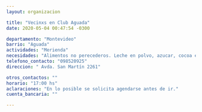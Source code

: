 ```yaml
---
layout: organizacion

title: "Vecinxs en Club Aguada"
date: 2020-05-04 00:47:54 -0300

departamento: "Montevideo"
barrio: "Aguada"
actividades: "Merienda"
necesidades: "Alimentos no perecederos. Leche en polvo, azucar, cocoa en lo posible en paquetitos de 100grs. y alimentos elaborados para meriendas. Tambien bandejas, bolsas, cajas, film."
telefono_contacto: "098520925"
direccion: " Avda. San Martín 2261"

otros_contactos: ""
horario: "17:00 hs"
aclaraciones: "En lo posible se solicita agendarse antes de ir."
cuenta_bancaria: ""

---
```

